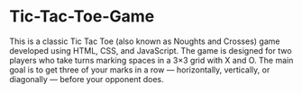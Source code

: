 # Tic-Tac-Toe-Game
This is a classic Tic Tac Toe (also known as Noughts and Crosses) game developed using HTML, CSS, and JavaScript. The game is designed for two players who take turns marking spaces in a 3×3 grid with X and O. The main goal is to get three of your marks in a row — horizontally, vertically, or diagonally — before your opponent does.
